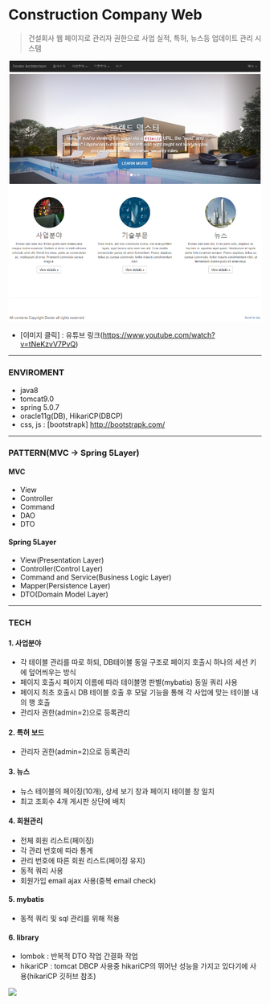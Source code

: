 # Construction Company Web
> 건설회사 웹 페이지로 관리자 권한으로 사업 실적, 특허, 뉴스등 업데이트 관리 시스템

[![Video Label](/Reference/mainView.PNG)](https://www.youtube.com/watch?v=tNeKzvV7PvQ)

- [이미지 클릭] : 유튜브 링크(https://www.youtube.com/watch?v=tNeKzvV7PvQ)
---------------------------------------

### ENVIROMENT
- java8
- tomcat9.0
- spring 5.0.7
- oracle11g(DB), HikariCP(DBCP)
- css, js : [bootstrapk] http://bootstrapk.com/

---------------------------------------

### PATTERN(MVC -> Spring 5Layer)

#### MVC
- View
- Controller
- Command
- DAO
- DTO

#### Spring 5Layer
- View(Presentation Layer)
- Controller(Control Layer)
- Command and Service(Business Logic Layer)
- Mapper(Persistence Layer)
- DTO(Domain Model Layer)
        
---------------------------------------

### TECH
#### 1. 사업분야
- 각 테이블 관리를 따로 하되, DB테이블 동일 구조로 페이지 호출시 하나의 세션 키에 덮어씌우는 방식
- 페이지 호출시 페이지 이름에 따라 테이블명 판별(mybatis) 동일 쿼리 사용
- 페이지 최초 호출시 DB 테이블 호출 후 모달 기능을 통해 각 사업에 맞는 테이블 내의 행 호출
- 관리자 권한(admin=2)으로 등록관리  

#### 2. 특허 보드
- 관리자 권한(admin=2)으로 등록관리  

#### 3. 뉴스
- 뉴스 테이블의 페이징(10개), 상세 보기 창과 페이지 테이블 창 일치
- 최고 조회수 4개 게시판 상단에 배치  

#### 4. 회원관리
- 전체 회원 리스트(페이징)
- 각 관리 번호에 따라 통계
- 관리 번호에 따른 회원 리스트(페이징 유지)
- 동적 쿼리 사용
- 회원가입 email ajax 사용(중복 email check)  

#### 5. mybatis
- 동적 쿼리 및 sql 관리를 위해 적용  

#### 6. library
- lombok : 반복적 DTO 작업 간결화 작업
- hikariCP : tomcat DBCP 사용중 hikariCP의 뛰어난 성능을 가지고 있다기에 사용(hikariCP 깃허브 참조)
<img src="https://github.com/brettwooldridge/HikariCP/wiki/HikariCP-bench-2.6.0.png">  

